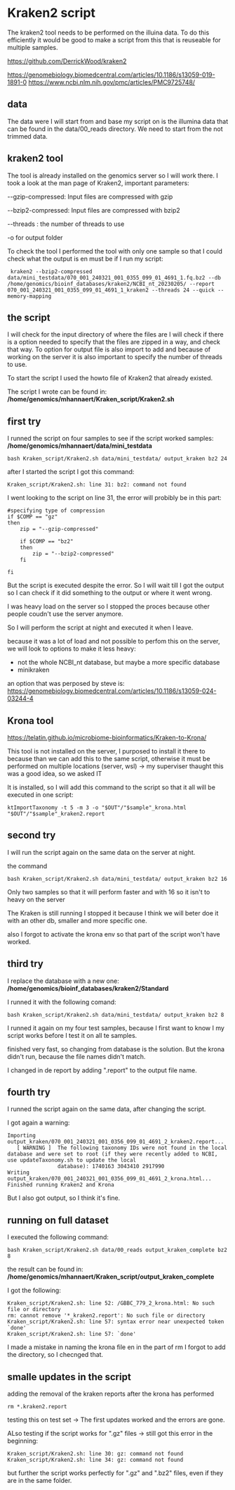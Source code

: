 # Kraken2 script

The kraken2 tool needs to be performed on the illuina data. 
To do this efficiently it would be good to make a script from this that is reuseable for multiple samples.

https://github.com/DerrickWood/kraken2

https://genomebiology.biomedcentral.com/articles/10.1186/s13059-019-1891-0
https://www.ncbi.nlm.nih.gov/pmc/articles/PMC9725748/


## data 
The data were I will start from and base my script on is the illumina data that can be found in the data/00_reads directory. We need to start from the not trimmed data. 

## kraken2 tool
The tool is already installed on the genomics server so I will work there. I took a look at the man page of Kraken2, 
important parameters:

--gzip-compressed: Input files are compressed with gzip

--bzip2-compressed: Input files are compressed with bzip2

--threads : the number of threads to use 

-o for output folder 

To check the tool I performed the tool with only one sample so that I could check what the output is en must be if I run my script: 

````
 kraken2 --bzip2-compressed data/mini_testdata/070_001_240321_001_0355_099_01_4691_1.fq.bz2 --db /home/genomics/bioinf_databases/kraken2/NCBI_nt_20230205/ --report 070_001_240321_001_0355_099_01_4691_1_kraken2 --threads 24 --quick --memory-mapping
 ````

## the script 
I will check for the input directory of where the files are 
I will check if there is a option needed to specify that the files are zipped in a way, and check that way. 
To option for output file is also import to add 
and because of working on the server it is also important to specify the number of threads to use. 

To start the script I used the howto file of Kraken2 that already existed. 

The script I wrote can be found in: 
**/home/genomics/mhannaert/Kraken_script/Kraken2.sh**

## first try
I runned the script on four samples to see if the script worked 
samples: **/home/genomics/mhannaert/data/mini_testdata**

````
bash Kraken_script/Kraken2.sh data/mini_testdata/ output_kraken bz2 24
````

after I started the script I got this command: 
````
Kraken_script/Kraken2.sh: line 31: bz2: command not found
````
I went looking to the script on line 31, the error will probibly be in this part: 
```
#specifying type of compression 
if $COMP == "gz"
then 
    zip = "--gzip-compressed"

    if $COMP == "bz2"
    then
        zip = "--bzip2-compressed"
    fi
    
fi
```
But the script is executed despite the error. 
So I will wait till I got the output so I can check if it did something to the output or where it went wrong. 

I was heavy load on the server so I stopped the proces because other people coudn't use the server anymore. 

So I will perform the script at night and executed it when I leave. 

because it was a lot of load and not possible to perfom this on the server, we will look to options to make it less heavy: 
- not the whole NCBI_nt database, but maybe a more specific database 
- minikraken 

an option that was perposed by steve is: 
https://genomebiology.biomedcentral.com/articles/10.1186/s13059-024-03244-4 



## Krona tool 
https://telatin.github.io/microbiome-bioinformatics/Kraken-to-Krona/

This tool is not installed on the server, 
I purposed to install it there to because than we can add this to the same script, otherwise it must be performed on multiple locations (server, wsl) 
-> my superviser thaught this was a good idea, so we asked IT

It is installed, so I will add this command to the script so that it all will be executed in one script: 
````
ktImportTaxonomy -t 5 -m 3 -o "$OUT"/"$sample"_krona.html "$OUT"/"$sample"_kraken2.report
````

## second try
I will run the script again on the same data on the server at night. 

the command
````
bash Kraken_script/Kraken2.sh data/mini_testdata/ output_kraken bz2 16
````
Only two samples so that it will perform faster and with 16 so it isn't to heavy on the server 

The Kraken is still running 
I stopped it because I think we will beter doe it with an other db, smaller and more specific one. 

also I forgot to activate the krona env so that part of the script won't have worked. 

## third try 
I replace the database with a new one: 
**/home/genomics/bioinf_databases/kraken2/Standard**

I runned it with the following comand: 
````
bash Kraken_script/Kraken2.sh data/mini_testdata/ output_kraken bz2 8
````
I runned it again on my four test samples, because I first want to know I my script works before I test it on all te samples. 

finished very fast, so changing from database is the solution. 
But the krona didn't run, because the file names didn't match. 

I changed in de report by adding ".report" to the output file name. 

## fourth try
I runned the script again on the same data, after changing the script. 

I got again a warning: 
````
Importing output_kraken/070_001_240321_001_0356_099_01_4691_2_kraken2.report...
   [ WARNING ]  The following taxonomy IDs were not found in the local database and were set to root (if they were recently added to NCBI, use updateTaxonomy.sh to update the local
                database): 1740163 3043410 2917990
Writing output_kraken/070_001_240321_001_0356_099_01_4691_2_krona.html...
Finished running Kraken2 and Krona
````
But I also got output, so I think it's fine. 

## running on full dataset 
I executed the following command: 
```
bash Kraken_script/Kraken2.sh data/00_reads output_kraken_complete bz2 8
```

the result can be found in: 
**/home/genomics/mhannaert/Kraken_script/output_kraken_complete**

I got the following: 
````
Kraken_script/Kraken2.sh: line 52: /GBBC_779_2_krona.html: No such file or directory
rm: cannot remove '*_kraken2.report': No such file or directory
Kraken_script/Kraken2.sh: line 57: syntax error near unexpected token `done'
Kraken_script/Kraken2.sh: line 57: `done'
````
I made a mistake in naming the krona file en in the part of rm I forgot to add the directory, so I checnged that. 


## smalle updates in the script 
adding the removal of the kraken reports after the krona has performed 
````
rm *.kraken2.report
````
testing this on test set -> The first updates worked and the errors are gone. 

ALso testing if the script works for ".gz" files  -> 
still got this error in the beginning: 
````
Kraken_script/Kraken2.sh: line 30: gz: command not found
Kraken_script/Kraken2.sh: line 34: gz: command not found
````
but further the script works perfectly for ".gz" and ".bz2" files, even if they are in the same folder. 
